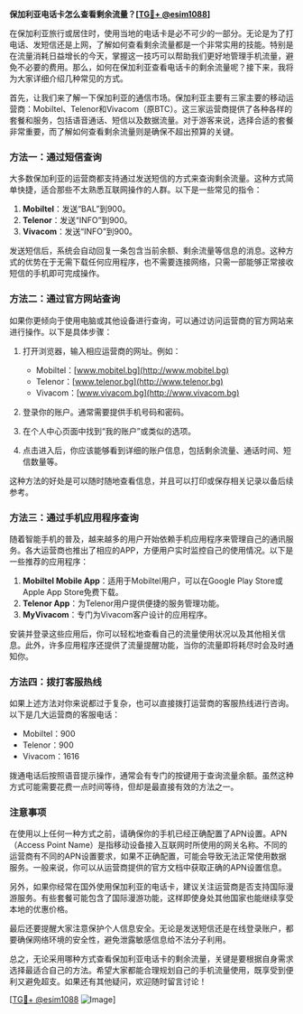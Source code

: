 **保加利亚电话卡怎么查看剩余流量？[[TG💪+ @esim1088](https://t.me/s/esim1088)]**

在保加利亚旅行或居住时，使用当地的电话卡是必不可少的一部分。无论是为了打电话、发短信还是上网，了解如何查看剩余流量都是一个非常实用的技能。特别是在流量消耗日益增长的今天，掌握这一技巧可以帮助我们更好地管理手机流量，避免不必要的费用。那么，如何在保加利亚查看电话卡的剩余流量呢？接下来，我将为大家详细介绍几种常见的方式。

首先，让我们来了解一下保加利亚的通信市场。保加利亚主要有三家主要的移动运营商：Mobiltel、Telenor和Vivacom（原BTC）。这三家运营商提供了各种各样的套餐和服务，包括语音通话、短信以及数据流量。对于游客来说，选择合适的套餐非常重要，而了解如何查看剩余流量则是确保不超出预算的关键。

### 方法一：通过短信查询

大多数保加利亚的运营商都支持通过发送短信的方式来查询剩余流量。这种方式简单快捷，适合那些不太熟悉互联网操作的人群。以下是一些常见的指令：

1. **Mobiltel**：发送“BAL”到900。
2. **Telenor**：发送“INFO”到900。
3. **Vivacom**：发送“INFO”到900。

发送短信后，系统会自动回复一条包含当前余额、剩余流量等信息的消息。这种方式的优势在于无需下载任何应用程序，也不需要连接网络，只需一部能够正常接收短信的手机即可完成操作。

### 方法二：通过官方网站查询

如果你更倾向于使用电脑或其他设备进行查询，可以通过访问运营商的官方网站来进行操作。以下是具体步骤：

1. 打开浏览器，输入相应运营商的网址。例如：
   - Mobiltel：[www.mobitel.bg](http://www.mobitel.bg)
   - Telenor：[www.telenor.bg](http://www.telenor.bg)
   - Vivacom：[www.vivacom.bg](http://www.vivacom.bg)

2. 登录你的账户。通常需要提供手机号码和密码。

3. 在个人中心页面中找到“我的账户”或类似的选项。

4. 点击进入后，你应该能够看到详细的账户信息，包括剩余流量、通话时间、短信数量等。

这种方法的好处是可以随时随地查看信息，并且可以打印或保存相关记录以备后续参考。

### 方法三：通过手机应用程序查询

随着智能手机的普及，越来越多的用户开始依赖手机应用程序来管理自己的通讯服务。各大运营商也推出了相应的APP，方便用户实时监控自己的使用情况。以下是一些推荐的应用程序：

1. **Mobiltel Mobile App**：适用于Mobiltel用户，可以在Google Play Store或Apple App Store免费下载。
2. **Telenor App**：为Telenor用户提供便捷的服务管理功能。
3. **MyVivacom**：专门为Vivacom客户设计的应用程序。

安装并登录这些应用后，你可以轻松地查看自己的流量使用状况以及其他相关信息。此外，许多应用程序还提供了流量提醒功能，当你的流量即将耗尽时会及时通知你。

### 方法四：拨打客服热线

如果上述方法对你来说都过于复杂，也可以直接拨打运营商的客服热线进行咨询。以下是几大运营商的客服电话：

- Mobiltel：900
- Telenor：900
- Vivacom：1616

拨通电话后按照语音提示操作，通常会有专门的按键用于查询流量余额。虽然这种方式可能需要花费一点时间等待，但却是最直接有效的方法之一。

### 注意事项

在使用以上任何一种方式之前，请确保你的手机已经正确配置了APN设置。APN（Access Point Name）是指移动设备接入互联网时所使用的网关名称。不同的运营商有不同的APN设置要求，如果不正确配置，可能会导致无法正常使用数据服务。一般来说，你可以从运营商提供的官方文档中获取正确的APN设置信息。

另外，如果你经常在国外使用保加利亚的电话卡，建议关注运营商是否支持国际漫游服务。有些套餐可能包含了国际漫游功能，这样即使身处其他国家也能继续享受本地的优惠价格。

最后还要提醒大家注意保护个人信息安全。无论是发送短信还是在线登录账户，都要确保网络环境的安全性，避免泄露敏感信息给不法分子利用。

总之，无论采用哪种方式查看保加利亚电话卡的剩余流量，关键是要根据自身需求选择最适合自己的方法。希望大家都能合理规划自己的手机流量使用，既享受到便利又避免超支。如果还有其他疑问，欢迎随时留言讨论！

[[TG💪+ @esim1088](https://t.me/s/esim1088) ![Image](https://i.postimg.cc/4NQfJmqS/Snipaste-2025-05-13-00-14-12.png)]